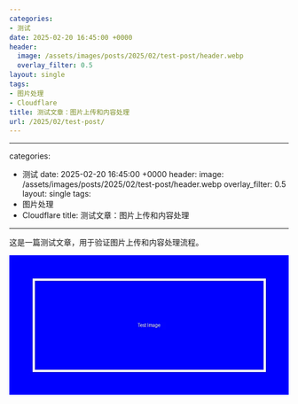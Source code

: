 ```yaml
---
categories:
- 测试
date: 2025-02-20 16:45:00 +0000
header:
  image: /assets/images/posts/2025/02/test-post/header.webp
  overlay_filter: 0.5
layout: single
tags:
- 图片处理
- Cloudflare
title: 测试文章：图片上传和内容处理
url: /2025/02/test-post/
---
```


---
categories:
- 测试
date: 2025-02-20 16:45:00 +0000
header:
  image: /assets/images/posts/2025/02/test-post/header.webp
  overlay_filter: 0.5
layout: single
tags:
- 图片处理
- Cloudflare
title: 测试文章：图片上传和内容处理
---

这是一篇测试文章，用于验证图片上传和内容处理流程。

![测试图片](/assets/images/posts/2025/02/test-post/test.webp)